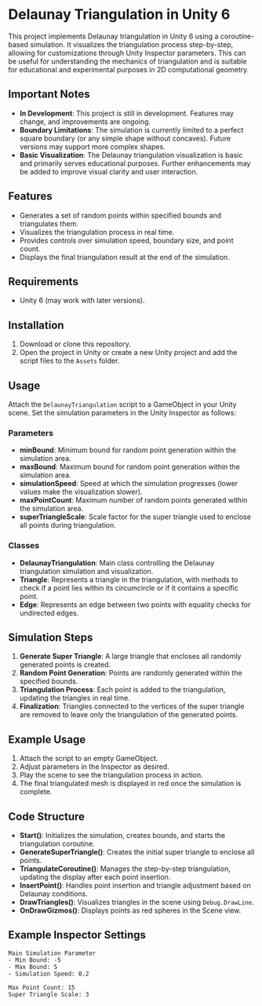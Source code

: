 # Delaunay Triangulation in Unity 6

This project implements Delaunay triangulation in Unity 6 using a coroutine-based simulation. It visualizes the triangulation process step-by-step, allowing for customizations through Unity Inspector parameters. This can be useful for understanding the mechanics of triangulation and is suitable for educational and experimental purposes in 2D computational geometry.

## Important Notes
- **In Development**: This project is still in development. Features may change, and improvements are ongoing.
- **Boundary Limitations**: The simulation is currently limited to a perfect square boundary (or any simple shape without concaves). Future versions may support more complex shapes.
- **Basic Visualization**: The Delaunay triangulation visualization is basic and primarily serves educational purposes. Further enhancements may be added to improve visual clarity and user interaction.

## Features
- Generates a set of random points within specified bounds and triangulates them.
- Visualizes the triangulation process in real time.
- Provides controls over simulation speed, boundary size, and point count.
- Displays the final triangulation result at the end of the simulation.

## Requirements
- Unity 6 (may work with later versions).

## Installation
1. Download or clone this repository.
2. Open the project in Unity or create a new Unity project and add the script files to the `Assets` folder.

## Usage
Attach the `DelaunayTriangulation` script to a GameObject in your Unity scene. Set the simulation parameters in the Unity Inspector as follows:

### Parameters
- **minBound**: Minimum bound for random point generation within the simulation area.
- **maxBound**: Maximum bound for random point generation within the simulation area.
- **simulationSpeed**: Speed at which the simulation progresses (lower values make the visualization slower).
- **maxPointCount**: Maximum number of random points generated within the simulation area.
- **superTriangleScale**: Scale factor for the super triangle used to enclose all points during triangulation.

### Classes
- **DelaunayTriangulation**: Main class controlling the Delaunay triangulation simulation and visualization.
- **Triangle**: Represents a triangle in the triangulation, with methods to check if a point lies within its circumcircle or if it contains a specific point.
- **Edge**: Represents an edge between two points with equality checks for undirected edges.

## Simulation Steps
1. **Generate Super Triangle**: A large triangle that encloses all randomly generated points is created.
2. **Random Point Generation**: Points are randomly generated within the specified bounds.
3. **Triangulation Process**: Each point is added to the triangulation, updating the triangles in real time.
4. **Finalization**: Triangles connected to the vertices of the super triangle are removed to leave only the triangulation of the generated points.

## Example Usage
1. Attach the script to an empty GameObject.
2. Adjust parameters in the Inspector as desired.
3. Play the scene to see the triangulation process in action.
4. The final triangulated mesh is displayed in red once the simulation is complete.

## Code Structure
- **Start()**: Initializes the simulation, creates bounds, and starts the triangulation coroutine.
- **GenerateSuperTriangle()**: Creates the initial super triangle to enclose all points.
- **TriangulateCoroutine()**: Manages the step-by-step triangulation, updating the display after each point insertion.
- **InsertPoint()**: Handles point insertion and triangle adjustment based on Delaunay conditions.
- **DrawTriangles()**: Visualizes triangles in the scene using `Debug.DrawLine`.
- **OnDrawGizmos()**: Displays points as red spheres in the Scene view.

## Example Inspector Settings
```plaintext
Main Simulation Parameter
- Min Bound: -5
- Max Bound: 5
- Simulation Speed: 0.2

Max Point Count: 15
Super Triangle Scale: 3
